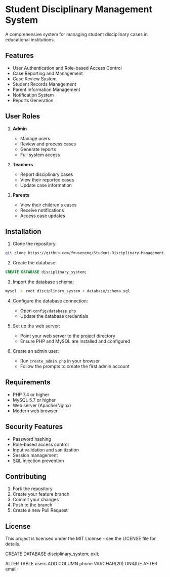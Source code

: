 # Student Disciplinary Management System

A comprehensive system for managing student disciplinary cases in educational institutions.

## Features

- User Authentication and Role-based Access Control
- Case Reporting and Management
- Case Review System
- Student Records Management
- Parent Information Management
- Notification System
- Reports Generation

## User Roles

1. **Admin**
   - Manage users
   - Review and process cases
   - Generate reports
   - Full system access

2. **Teachers**
   - Report disciplinary cases
   - View their reported cases
   - Update case information

3. **Parents**
   - View their children's cases
   - Receive notifications
   - Access case updates

## Installation

1. Clone the repository:
```bash
git clone https://github.com/fmusenene/Student-Disciplinary-Management-System.git
```

2. Create the database:
```sql
CREATE DATABASE disciplinary_system;
```

3. Import the database schema:
```bash
mysql -u root disciplinary_system < database/schema.sql
```

4. Configure the database connection:
   - Open `config/database.php`
   - Update the database credentials

5. Set up the web server:
   - Point your web server to the project directory
   - Ensure PHP and MySQL are installed and configured

6. Create an admin user:
   - Run `create_admin.php` in your browser
   - Follow the prompts to create the first admin account

## Requirements

- PHP 7.4 or higher
- MySQL 5.7 or higher
- Web server (Apache/Nginx)
- Modern web browser

## Security Features

- Password hashing
- Role-based access control
- Input validation and sanitization
- Session management
- SQL injection prevention

## Contributing

1. Fork the repository
2. Create your feature branch
3. Commit your changes
4. Push to the branch
5. Create a new Pull Request

## License

This project is licensed under the MIT License - see the LICENSE file for details.

CREATE DATABASE disciplinary_system;
exit; 

ALTER TABLE users ADD COLUMN phone VARCHAR(20) UNIQUE AFTER email; 